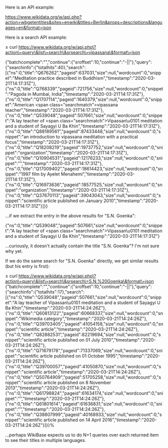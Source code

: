 

Here is an API example:

https://www.wikidata.org/w/api.php?action=wbgetentities&sites=enwiki&titles=Berlin&props=descriptions&languages=en&format=json


Here is a search API example:

± curl https://www.wikidata.org/w/api.php\?action\=query\&list\=search\&srsearch\=vipassana\&format\=json

{"batchcomplete":"","continue":{"sroffset":10,"continue":"-||"},"query":{"searchinfo":{"totalhits":40},"search":[{"ns":0,"title":"Q676262","pageid":637031,"size":null,"wordcount":0,"snippet":"Meditation practice described in Buddhism","timestamp":"2020-03-21T14:17:31Z"},{"ns":0,"title":"Q768339","pageid":721756,"size":null,"wordcount":0,"snippet":"Pagoda in Mumbai, India","timestamp":"2020-03-21T14:17:31Z"},{"ns":0,"title":"Q1707114","pageid":1640379,"size":null,"wordcount":0,"snippet":"American <span class=\"searchmatch\">vipassana</span> teacher","timestamp":"2020-03-21T14:17:31Z"},{"ns":0,"title":"Q539048","pageid":507661,"size":null,"wordcount":0,"snippet":"A lay teacher of <span class=\"searchmatch\">Vipassan\u0101</span> meditation and a student of Sayagyi U Ba Khin","timestamp":"2020-03-21T14:17:31Z"},{"ns":0,"title":"Q88189561","pageid":87433448,"size":null,"wordcount":0,"snippet":"an introduction to vipassana meditation with a practical focus","timestamp":"2020-03-21T14:17:31Z"},{"ns":0,"title":"Q18208219","pageid":19737752,"size":null,"wordcount":0,"snippet":"organization","timestamp":"2020-03-21T14:17:31Z"},{"ns":0,"title":"Q10904531","pageid":12176233,"size":null,"wordcount":0,"snippet":"","timestamp":"2020-03-21T14:17:31Z"},{"ns":0,"title":"Q17009402","pageid":18614423,"size":null,"wordcount":0,"snippet":"1997 film by Ayelet Menahemi","timestamp":"2020-03-21T14:17:31Z"},{"ns":0,"title":"Q16973636","pageid":18577525,"size":null,"wordcount":0,"snippet":"organization","timestamp":"2020-03-21T14:17:31Z"},{"ns":0,"title":"Q37670113","pageid":39043043,"size":null,"wordcount":0,"snippet":"scientific article published on January 2010","timestamp":"2020-03-21T14:17:31Z"}]}}

...if we extract the entry in the above results for "S.N. Goenka":

{"ns":0,"title":"Q539048","pageid":507661,"size":null,"wordcount":0,"snippet":"A lay teacher of <span class=\"searchmatch\">Vipassan\u0101</span> meditation and a student of Sayagyi U Ba Khin","timestamp":"2020-03-21T14:17:31Z"}

...curiously, it doesn't actually contain the title "S.N. Goenka"? I'm not sure why yet.

If we do the same search for "S.N. Goenka" directly, we get similar results (but his entry is first):

± curl https://www.wikidata.org/w/api.php\?action\=query\&list\=search\&srsearch\=S.N.%20Goenka\&format\=json
{"batchcomplete":"","continue":{"sroffset":10,"continue":"-||"},"query":{"searchinfo":{"totalhits":17},"search":[{"ns":0,"title":"Q539048","pageid":507661,"size":null,"wordcount":0,"snippet":"A lay teacher of Vipassan\u0101 meditation and a student of Sayagyi U Ba Khin","timestamp":"2020-03-21T14:24:26Z"},{"ns":0,"title":"Q60813122","pageid":60668337,"size":null,"wordcount":0,"snippet":"Wikimedia category","timestamp":"2020-03-21T14:24:26Z"},{"ns":0,"title":"Q39703405","pageid":41054158,"size":null,"wordcount":0,"snippet":"scientific article","timestamp":"2020-03-21T14:24:26Z"},{"ns":0,"title":"Q82882531","pageid":82219694,"size":null,"wordcount":0,"snippet":"scientific article published on 01 July 2010","timestamp":"2020-03-21T14:24:26Z"},{"ns":0,"title":"Q71679178","pageid":71337069,"size":null,"wordcount":0,"snippet":"scientific article published on 01 October 1995","timestamp":"2020-03-21T14:24:26Z"},{"ns":0,"title":"Q39700057","pageid":41050870,"size":null,"wordcount":0,"snippet":"scientific article","timestamp":"2020-03-21T14:24:26Z"},{"ns":0,"title":"Q50764909","pageid":51705258,"size":null,"wordcount":0,"snippet":"scientific article published on 8 November 2013","timestamp":"2020-03-21T14:24:26Z"},{"ns":0,"title":"Q61798824","pageid":61634174,"size":null,"wordcount":0,"snippet":"","timestamp":"2020-03-21T14:24:26Z"},{"ns":0,"title":"Q61801614","pageid":61636831,"size":null,"wordcount":0,"snippet":"","timestamp":"2020-03-21T14:24:26Z"},{"ns":0,"title":"Q38807999","pageid":40168933,"size":null,"wordcount":0,"snippet":"scientific article published on 14 April 2016","timestamp":"2020-03-21T14:24:26Z"}]}}%

...perhaps WikiBase expects us to do N+1 queries over each returned item to see their titles in multiple languages.
